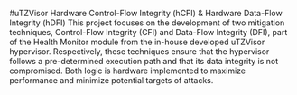 #uTZVisor Hardware Control-Flow Integrity (hCFI) \& Hardware Data-Flow Integrity (hDFI)
This project focuses on the development of two mitigation techniques, Control-Flow Integrity (CFI) and Data-Flow Integrity (DFI), part of the Health Monitor module from the in-house developed uTZVisor hypervisor. Respectively, these techniques ensure that the hypervisor follows a pre-determined execution path and that its data integrity is not compromised. Both logic is hardware implemented to maximize performance and minimize potential targets of attacks.
